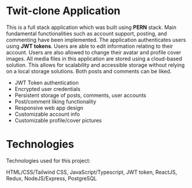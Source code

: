 # Twit-clone Application

This is a full stack application which was built using **PERN** stack.
Main fundamental functionalities such as account support, posting, and commenting have been implemented. The application authenticates users using **JWT tokens**. Users are able to edit information relating to their account. Users are also allowed to change their avatar and profile cover images. All media files in this application are stored using a cloud-based solution. This allows for scalability and accessible storage without relying on a local storage solutions. Both posts and comments can be liked.

- JWT Token authentication
- Encrypted user credentials
- Persistent storage of posts, comments, user accounts
- Post/comment liking functionality
- Responsive web app design
- Customizable account info
- Customizable profile/cover pictures

# Technologies

Technologies used for this project:

HTML/CSS/Tailwind CSS, JavaScript/Typescript, JWT token, ReactJS, Redux, NodeJS/Express, PostgreSQL
